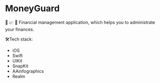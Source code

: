 # MoneyGuard

:iphone: :chart_with_upwards_trend: :money_with_wings:  Financial management application, which helps you to administrate your finances.

:hammer_and_wrench:Tech stack: 

- iOS
- Swift
- UIKit
- SnapKit
- AAinfographics
- Realm
